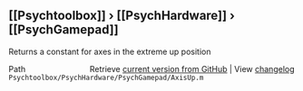 ## [[Psychtoolbox]] &#8250; [[PsychHardware]] &#8250; [[PsychGamepad]]

Returns a constant for axes in the extreme up position  
  
  
  




<div class="code_header" style="text-align:right;">
  <span style="float:left;">Path&nbsp;&nbsp;</span> <span class="counter">Retrieve <a href=
  "https://raw.github.com/Psychtoolbox-3/Psychtoolbox-3/beta/Psychtoolbox/PsychHardware/PsychGamepad/AxisUp.m">current version from GitHub</a> | View <a href=
  "https://github.com/Psychtoolbox-3/Psychtoolbox-3/commits/beta/Psychtoolbox/PsychHardware/PsychGamepad/AxisUp.m">changelog</a></span>
</div>
<div class="code">
  <code>Psychtoolbox/PsychHardware/PsychGamepad/AxisUp.m</code>
</div>


